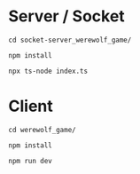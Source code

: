 # Server / Socket
```cd socket-server_werewolf_game/```

```npm install```

```npx ts-node index.ts```


# Client

```cd werewolf_game/```

```npm install```

```npm run dev```
